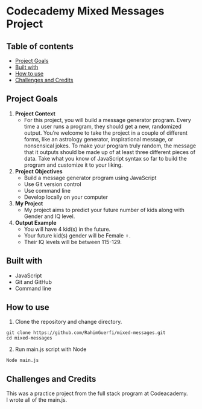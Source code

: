 # Codecademy Mixed Messages Project

## Table of contents
* [Project Goals](#project-goals)
* [Built with](#built-with)
* [How to use](#how-to-use)
* [Challenges and Credits](#challenges-and-credits)

## Project Goals
1. **Project Context**
    * For this project, you will build a message generator program. Every time a user runs a program, they should get a new, randomized output. You’re welcome to take the project in a couple of different forms, like an astrology generator, inspirational message, or nonsensical jokes. To make your program truly random, the message that it outputs should be made up of at least three different pieces of data. Take what you know of JavaScript syntax so far to build the program and customize it to your liking.
2. **Project Objectives**
    * Build a message generator program using JavaScript
    * Use Git version control
    * Use command line
    * Develop locally on your computer
3. **My Project**
    * My project aims to predict your future number of kids along with Gender and IQ level.
4. **Output Example**
    * You will have 4 kid(s) in the future.
    * Your future kid(s) gender will be Female ♀.
    * Their IQ levels will be between 115-129.

## Built with
* JavaScript
* Git and GitHub
* Command line

## How to use
1. Clone the repository and change directory.

```
git clone https://github.com/RahimGuerfi/mixed-messages.git
cd mixed-messages
```

2. Run main.js script with Node

```
Node main.js
```

## Challenges and Credits
This was a practice project from the full stack program at Codeacademy.<br>
I wrote all of the main.js.
